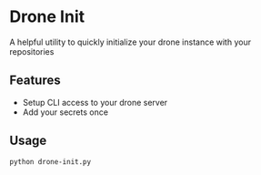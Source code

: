 # Drone Init
A helpful utility to quickly initialize your drone instance with your repositories

## Features
* Setup CLI access to your drone server
* Add your secrets once

## Usage
```
python drone-init.py
```
